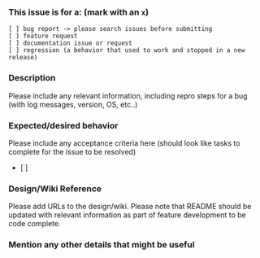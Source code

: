 ### This issue is for a: (mark with an `x`)
```
[ ] bug report -> please search issues before submitting
[ ] feature request
[ ] documentation issue or request
[ ] regression (a behavior that used to work and stopped in a new release)
```

### Description
Please include any relevant information, including repro steps for a bug (with log messages, version, OS, etc..)
>

### Expected/desired behavior
Please include any acceptance criteria here (should look like tasks to complete for the issue to be resolved)
- [ ] 

### Design/Wiki Reference
Please add URLs to the design/wiki. Please note that README should be updated with relevant information as part of feature development to be code complete.
### Mention any other details that might be useful
> 